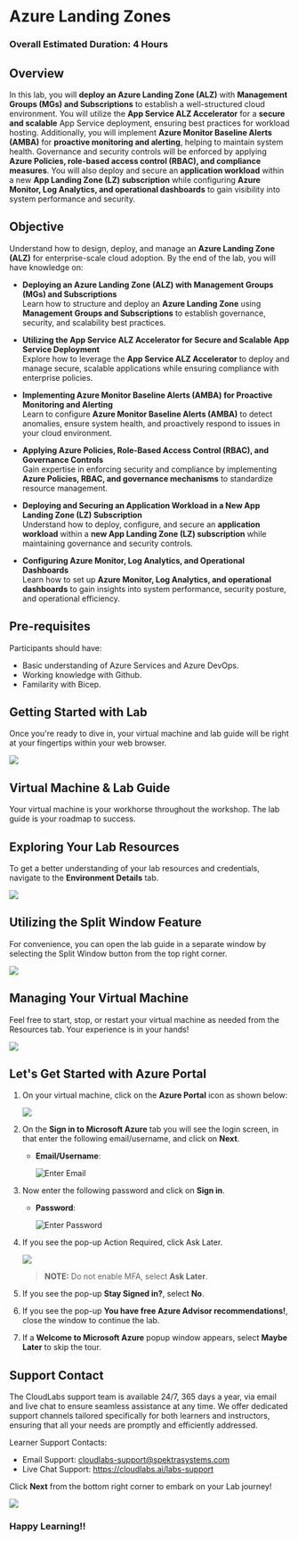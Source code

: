 # Azure Landing Zones

### Overall Estimated Duration: 4 Hours

## Overview

In this lab, you will **deploy an Azure Landing Zone (ALZ)** with **Management Groups (MGs) and Subscriptions** to establish a well-structured cloud environment. You will utilize the **App Service ALZ Accelerator** for a **secure and scalable** App Service deployment, ensuring best practices for workload hosting. Additionally, you will implement **Azure Monitor Baseline Alerts (AMBA)** for **proactive monitoring and alerting**, helping to maintain system health. Governance and security controls will be enforced by applying **Azure Policies, role-based access control (RBAC), and compliance measures**. You will also deploy and secure an **application workload** within a new **App Landing Zone (LZ) subscription** while configuring **Azure Monitor, Log Analytics, and operational dashboards** to gain visibility into system performance and security.

## Objective

Understand how to design, deploy, and manage an **Azure Landing Zone (ALZ)** for enterprise-scale cloud adoption. By the end of the lab, you will have knowledge on:  

- **Deploying an Azure Landing Zone (ALZ) with Management Groups (MGs) and Subscriptions**  
  Learn how to structure and deploy an **Azure Landing Zone** using **Management Groups and Subscriptions** to establish governance, security, and scalability best practices.  

- **Utilizing the App Service ALZ Accelerator for Secure and Scalable App Service Deployment**  
  Explore how to leverage the **App Service ALZ Accelerator** to deploy and manage secure, scalable applications while ensuring compliance with enterprise policies.  

- **Implementing Azure Monitor Baseline Alerts (AMBA) for Proactive Monitoring and Alerting**  
  Learn to configure **Azure Monitor Baseline Alerts (AMBA)** to detect anomalies, ensure system health, and proactively respond to issues in your cloud environment.  

- **Applying Azure Policies, Role-Based Access Control (RBAC), and Governance Controls**  
  Gain expertise in enforcing security and compliance by implementing **Azure Policies, RBAC, and governance mechanisms** to standardize resource management.  

- **Deploying and Securing an Application Workload in a New App Landing Zone (LZ) Subscription**  
  Understand how to deploy, configure, and secure an **application workload** within a **new App Landing Zone (LZ) subscription** while maintaining governance and security controls.  

- **Configuring Azure Monitor, Log Analytics, and Operational Dashboards**  
  Learn how to set up **Azure Monitor, Log Analytics, and operational dashboards** to gain insights into system performance, security posture, and operational efficiency.

## Pre-requisites

Participants should have:

- Basic understanding of Azure Services and Azure DevOps.
- Working knowledge with Github.
- Familarity with Bicep.

## Getting Started with Lab
Once you're ready to dive in, your virtual machine and lab guide will be right at your fingertips within your web browser.

![](media/getting-started-1.png)

## Virtual Machine & Lab Guide
Your virtual machine is your workhorse throughout the workshop. The lab guide is your roadmap to success.

## Exploring Your Lab Resources
To get a better understanding of your lab resources and credentials, navigate to the **Environment Details** tab.

![](media/getting-started-2.png)

## Utilizing the Split Window Feature
For convenience, you can open the lab guide in a separate window by selecting the Split Window button from the top right corner.

![](media/getting-started-3.png)

## Managing Your Virtual Machine
Feel free to start, stop, or restart your virtual machine as needed from the Resources tab. Your experience is in your hands!

![](media/getting-started-5.png)

## Let's Get Started with Azure Portal
 
1. On your virtual machine, click on the **Azure Portal** icon as shown below:
 
   ![](media/azure-portal-edge.png)

1. On the **Sign in to Microsoft Azure** tab you will see the login screen, in that enter the following email/username, and click on **Next**. 

   * **Email/Username**: <inject key="AzureAdUserEmail"></inject>
   
      ![](media/user-email.png "Enter Email")
     
1. Now enter the following password and click on **Sign in**.
   
   * **Password**: <inject key="AzureAdUserPassword"></inject>
   
      ![](media/user-pass.png "Enter Password")

1. If you see the pop-up Action Required, click Ask Later.

   ![](media/asklater.png)

   >**NOTE:** Do not enable MFA, select **Ask Later**.
     
1. If you see the pop-up **Stay Signed in?**, select **No**.

1. If you see the pop-up **You have free Azure Advisor recommendations!**, close the window to continue the lab.

1. If a **Welcome to Microsoft Azure** popup window appears, select **Maybe Later** to skip the tour.

## Support Contact

The CloudLabs support team is available 24/7, 365 days a year, via email and live chat to ensure seamless assistance at any time. We offer dedicated support channels tailored specifically for both learners and instructors, ensuring that all your needs are promptly and efficiently addressed.

Learner Support Contacts:

- Email Support: cloudlabs-support@spektrasystems.com
- Live Chat Support: https://cloudlabs.ai/labs-support

Click **Next** from the bottom right corner to embark on your Lab journey!

![](media/up4.png)

### Happy Learning!!

